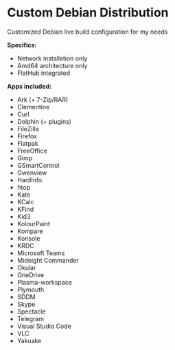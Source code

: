 # Custom Debian Distribution

Customized Debian live build configuration for my needs

**Specifics:**
* Network installation only
* Amd64 architecture only
* FlatHub integrated

**Apps included:**
* Ark (+ 7-Zip/RAR)
* Clementine
* Curl
* Dolphin (+ plugins)
* FileZilla
* Firefox
* Flatpak
* FreeOffice
* Gimp
* GSmartControl
* Gwenview
* HardInfo
* htop
* Kate
* KCalc
* KFind
* Kid3
* KolourPaint
* Kompare
* Konsole
* KRDC
* Microsoft Teams
* Midnight Commander
* Okular
* OneDrive
* Plasma-workspace
* Plymouth
* SDDM
* Skype
* Spectacle
* Telegram
* Visual Studio Code
* VLC
* Yakuake
